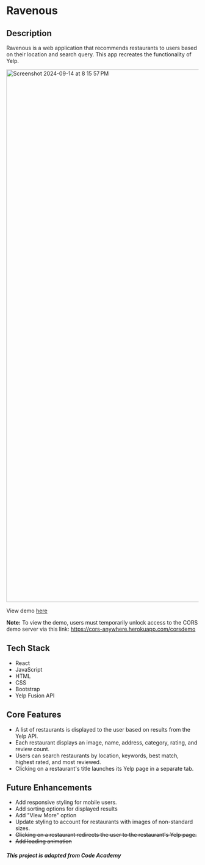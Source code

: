 # Ravenous

## Description
Ravenous is a web application that recommends restaurants to users based on their location and search query. This app recreates the functionality of Yelp. 

<img width="1393" alt="Screenshot 2024-09-14 at 8 15 57 PM" src="https://github.com/user-attachments/assets/6f41c6e8-1877-408d-86ea-a4ca07cee171">

View demo [here](https://calaisg-ravenous.netlify.app/)

**Note:** To view the demo, users must temporarily unlock access to the CORS demo server via this link: https://cors-anywhere.herokuapp.com/corsdemo

## Tech Stack
* React
* JavaScript
* HTML
* CSS
* Bootstrap
* Yelp Fusion API

## Core Features
* A list of restaurants is displayed to the user based on results from the Yelp API.
* Each restaurant displays an image, name, address, category, rating, and review count.
* Users can search restaurants by location, keywords, best match, highest rated, and most reviewed.
* Clicking on a restaurant's title launches its Yelp page in a separate tab.

## Future Enhancements 
* Add responsive styling for mobile users.
* Add sorting options for displayed results
* Add "View More" option
* Update styling to account for restaurants with images of non-standard sizes.
* ~~Clicking on a restaurant redirects the user to the restaurant's Yelp page.~~
* ~~Add loading animation~~

##### This project is adapted from Code Academy
